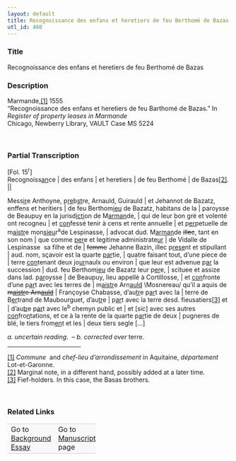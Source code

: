 ```yaml
---  
layout: default  
title: Recognoissance des enfans et heretiers de feu Berthomé de Bazas  
utl_id: 460
---
```


### Title

Recognoissance des enfans et heretiers de feu Berthomé de Bazas

### Description

<p>Marmande,<a href="#_ftn1" name="_ftnref1" title="" id="_ftnref1">[1]</a> 1555<br />
“Recognoissance des enfans et heretiers de feu Barthomé de Bazas.” In <em>Register of property leases in Marmande</em><br />
Chicago, Newberry Library, VAULT Case MS 5224</p>
<p> </p>


### Partial Transcription

<p>[Fol. 15<sup>r</sup>]<br />
Recognoiss<u>an</u>ce | des enfans | et heretiers | de feu Berthomé | de Bazas<a href="#_ftn2" name="_ftnref2" title="" id="_ftnref2">[2]</a>. ||</p>
<p>Mess<u>ir</u>e Anthoyne, p<u>re</u>b<u>st</u>re, Arnauld, Guirauld | et Jehannot de Bazatz, enffens et heritiers | de feu Berthom<u>ieu</u> de Bazatz, habitans de la | paroysse de Beaupuy en la jurisd<u>icti</u>on de <a name="_Hlk397953214" id="_Hlk397953214">M<u>arman</u>de</a>, | qui de leur bon gré et volenté ont recogneu | et <u>con</u>fessé tenir à cens et rente annuelle | et p<u>er</u>petuelle de m<u>aistr</u>e mon<u>sieu</u>r<sup>a</sup><a name="_Hlk397954404" id="_Hlk397954404">de Lespinasse</a>, | advocat dud. M<u>arman</u>de <s>illec</s>, tant en son nom | que comme <u>per</u>e et legitime administrate<u>ur</u> | de Vidalle de Lespinasse  sa filhe et de | <s>femme</s> Jehanne Bazin, illec p<u>rese</u>nt et stipullant | aud. nom, sçavoir est la quarte <u>par</u>tie, | quatre faisant tout, d’une piece de | terre <u>con</u>tenant deux jo<u>ur</u>naulx ou environ | que leur est advenue p<u>ar</u> la succession | dud. feu Berthom<u>ieu</u> de Bazatz leur p<u>er</u>e, | scituee et assize dans lad. p<u>ar</u>oysse | de Beaupuy, lieu appellé à Cortillosse, | et <u>con</u>fronte d’une p<u>ar</u>t avec les terres de | m<u>aistr</u>e Arn<u>auld</u> \Mosnereau/ qu’il a aquis de <s>m<u>aistr</u>e Arn<u>auld</u></s> | Françoyse Chabasse, d’au<u>tr</u>e p<u>ar</u>t avec la | terre de B<u>er</u>trand de Maubourguet, d’au<u>tr</u>e | p<u>ar</u>t avec la terre desd. fieusatiers<a href="#_ftn3" name="_ftnref3" title="" id="_ftnref3">[3]</a> et | d’au<u>tr</u>e p<u>ar</u>t avec le<sup>b</sup> chemyn public et | et [<em>sic</em>] avec ses autres <u>con</u>fro<u>n</u>tations, et ce à la rente de la quarte p<u>ar</u>tie de deux | pugneres de blé, le tiers from<u>en</u>t et les | deux tiers segle […]</p>
<p><em>a. uncertain reading</em>.  – <em>b. corrected over</em> terre.</p>
<div>
<hr align="left" size="1" width="33%" /><div id="ftn1"><a href="#_ftnref1" name="_ftn1" title="" id="_ftn1">[1]</a> <em>Commune</em>  and <em>chef-lieu d’arrondissement</em> in Aquitaine, <em>département</em> Lot-et-Garonne.</div>
<div id="ftn2"><a href="#_ftnref2" name="_ftn2" title="" id="_ftn2">[2]</a> Marginal note, in a different hand, possibly added at a later time.</div>
<div id="ftn3"><a href="#_ftnref3" name="_ftn3" title="" id="_ftn3">[3]</a> Fief-holders. In this case, the Basas brothers.
<p> </p>
</div>
</div>


### Related Links

<table border="0.5" cellpadding="1" cellspacing="1" style="width: 200px; background-color:#F8F8F8;">
    <tbody style="border-color:#ccc">
        <tr style="border-color:#ccc">
            <td>Go to <a href="https://centerfordigitalhumanities.github.io/Newberry-French-paleography/_background_essay/460" target="_blank">Background Essay</a></td>
            <td>Go to <a href="https://centerfordigitalhumanities.github.io/Newberry-French-paleography/www/record.html?id=460" target="_blank">Manuscript</a> page</td>
        </tr>
    </tbody>
</table>